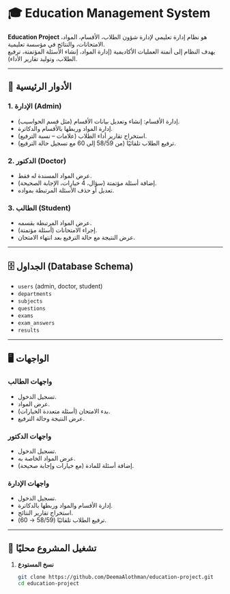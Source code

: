 # 🎓 Education Management System

**Education Project** هو نظام إدارة تعليمي لإدارة شؤون الطلاب، الأقسام، المواد، الامتحانات، والنتائج في مؤسسة تعليمية.  
يهدف النظام إلى أتمتة العمليات الأكاديمية (إدارة المواد، إنشاء الأسئلة المؤتمتة، ترفيع الطلاب، وتوليد تقارير الأداء).  

---

## 👤 الأدوار الرئيسية

### 1. الإدارة (Admin)
- إدارة الأقسام: إنشاء وتعديل بيانات الأقسام (مثل قسم الحواسيب).
- إدارة المواد وربطها بالأقسام والدكاترة.
- استخراج تقارير أداء الطلاب (علامات – نسبة الترفيع).
- ترفيع الطلاب تلقائيًا (من 58/59 إلى 60 مع تسجيل حالة الترفيع).

### 2. الدكتور (Doctor)
- عرض المواد المسندة له فقط.
- إضافة أسئلة مؤتمتة (سؤال، 4 خيارات، الإجابة الصحيحة).
- تعديل أو حذف الأسئلة المرتبطة بمواده.

### 3. الطالب (Student)
- عرض المواد المرتبطة بقسمه.
- إجراء الامتحانات (أسئلة مؤتمتة).
- عرض النتيجة مع حالة الترفيع بعد انتهاء الامتحان.

---

## 🗄️ الجداول (Database Schema)

- `users` (admin, doctor, student)  
- `departments`  
- `subjects`  
- `questions`  
- `exams`  
- `exam_answers`  
- `results`  

---

## 🖥️ الواجهات

### واجهات الطالب
- تسجيل الدخول.  
- عرض المواد.  
- بدء الامتحان (أسئلة متعددة الخيارات).  
- عرض النتيجة وحالة الترفيع.  

### واجهات الدكتور
- تسجيل الدخول.  
- عرض المواد الخاصة به.  
- إضافة أسئلة للمادة (مع خيارات وإجابة صحيحة).  

### واجهات الإدارة
- تسجيل الدخول.  
- إدارة الأقسام والمواد وربطها بالدكاترة.  
- استخراج تقارير النتائج.  
- ترفيع الطلاب تلقائيًا (58/59 → 60).  

---

## 🚀 تشغيل المشروع محليًا

1. **نسخ المستودع**
   ```bash
   git clone https://github.com/DeemaAlothman/education-project.git
   cd education-project

